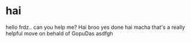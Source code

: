 # hai
hello frdz..
can you help me?
Hai broo yes done
hai
macha
that's a really helpful move on behald of GopuDas
asdfgh
